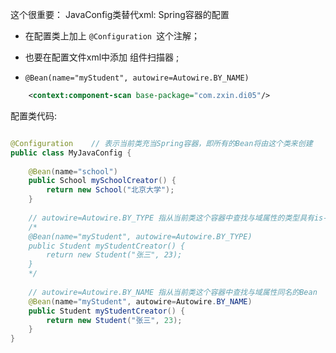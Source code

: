 

这个很重要： JavaConfig类替代xml: Spring容器的配置


* 在配置类上加上 `@Configuration `这个注解；

* 也要在配置文件xml中添加 组件扫描器 ;

* `@Bean(name="myStudent", autowire=Autowire.BY_NAME)`


```xml
	<context:component-scan base-package="com.zxin.di05"/>
```

配置类代码: 
```java

@Configuration    // 表示当前类充当Spring容器，即所有的Bean将由这个类来创建
public class MyJavaConfig {
	
	@Bean(name="school")
	public School mySchoolCreator() {
		return new School("北京大学");
	}
	
	// autowire=Autowire.BY_TYPE 指从当前类这个容器中查找与域属性的类型具有is-a关系的Bean
	/*
	@Bean(name="myStudent", autowire=Autowire.BY_TYPE)
	public Student myStudentCreator() {
		return new Student("张三", 23);
	}
	*/
	
	// autowire=Autowire.BY_NAME 指从当前类这个容器中查找与域属性同名的Bean
	@Bean(name="myStudent", autowire=Autowire.BY_NAME)
	public Student myStudentCreator() {
		return new Student("张三", 23);
	}
}

```